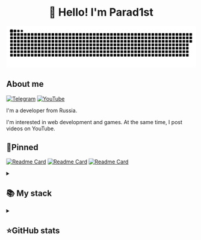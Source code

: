 
<h1 align="center">👋 Hello! I'm Parad1st </h1>

<p align="center">
 <img width="600" src="Parad1st-snake.svg" alt="snake"/>
</p>

## About me
[![Telegram](https://img.shields.io/badge/-Telegram-2CA5E0?style=flat&logo=telegram&logoColor=white)](https://tlgg.ru/@Parad1stik)
[![YouTube](https://img.shields.io/badge/-YouTube-FF0000?style=flat&logo=youtube&logoColor=white)](https://youtube.com/@Parad1st)

I'm a developer from Russia.

I'm interested in web development and games.
At the same time, I post videos on YouTube.

## 📌Pinned
[![Readme Card](https://github-readme-stats.vercel.app/api/pin/?username=Parad1st&repo=Black-Russia-Source&theme=dracula&bg_color=00000000&)](https://github.com/Parad1st/Black-Russia-Source)
[![Readme Card](https://github-readme-stats.vercel.app/api/pin/?username=Parad1st&repo=AirDropBomber&theme=dracula&bg_color=00000000&)](https://github.com/Parad1st/AirDropBomber)
[![Readme Card](https://github-readme-stats.vercel.app/api/pin/?username=Parad1st&repo=SkillLuze&theme=dracula&bg_color=00000000&)](https://github.com/Parad1st/SkillLuze)


<details align="left">
  <summary><h2><b>📚 My stack</b></h2></summary>
  <p>
    <h3>Langs</h3>
    <img src="https://skillicons.dev/icons?i=dotnet,cs,cpp,py,java,html,css,mysql,php&perline=7" />
    <h3>Frameworks / Tools</h3>
    <img src="https://skillicons.dev/icons?i=unity,unreal,gradle,linux,androidstudio,git&perline=7" />
    <h3>Software</h3>
    <img src="https://skillicons.dev/icons?i=visualstudio,idea,ultimate&perline=7" />
    <br>
  </p>
</details>


<details align="left">
  <summary><h2><b>⭐GitHub stats</b></h2></summary>
  <p>
   <img src="https://github-readme-stats.vercel.app/api/top-langs/?username=Parad1st&theme=dracula&layout=compact&hide_border=true&bg_color=00000000" />
   <br>
   <img src="https://github-readme-stats.vercel.app/api?username=Parad1st&count_private=true&show_icons=true&theme=dracula&hide_border=true&bg_color=00000000" />
    <br>
   <img src="https://metrics.lecoq.io/Parad1st" />
  </p>
</details>
